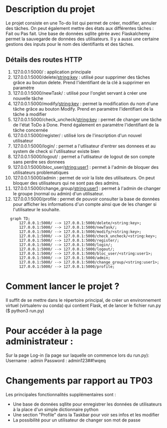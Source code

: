 # Description du projet
Le projet consiste en une To-do list qui permet de créer, modifier, annuler des tâches. On peut également mettre des états aux différentes tâches : Fait ou Pas fait. Une base de données sqllite gérée avec Flaskalchemy permet la sauvegarde de données des utilisateurs. Il y a aussi une certaine gestions des inputs pour le nom des identifiants et des tâches.

## Détails des routes HTTP
1. 127.0.0.1:5000/ : application principale
2. 127.0.0.1:5000/delete/<string:key> : utilisé pour supprimer des tâches grâce au bouton delete. Prend l'identifiant de la clé à supprimer en paramètre
3. 127.0.0.1:5000/newTask/ : utilisé pour l'onglet servant à créer une nouvelle tâche
4. 127.0.0.1:5000/modify/<string:key> : permet la modification du nom d'une tâche grâce au bouton Modify. Prend en paramètre l'identifiant de la tâche à modifier
5. 127.0.0.1:5000/check_uncheck/<string:key> : permet de changer une tâche de l'état ToDo à Done. Prend également en paramètre l'identifiant de la tâche concernée
6. 127.0.0.1:5000/register/ : utilisé lors de l'inscription d'un nouvel utilisateur
7. 127.0.0.1:5000/login/ : permet a l'utlisateur d'entrer ses donnees et au system de check si l'utilisateur existe bien
8. 127.0.0.1:5000/logout/ : permet a l'utlisateur de logout de son compte sans perdre ses donnees
9. 127.0.0.1:5000/bloc_user/<string:user1> : permet à l'admin de bloquer des utilisateurs problematiques  
10. 127.0.0.1:5000/admin : permet de voir la liste des utilisateurs. On peut bloquer des utilisateurs qui ne sont pas des admins.
11. 127.0.0.1:5000/change_group/<string:user1> : permet à l'admin de changer le groupe (normal ou admin) d'un utilisateur.
12. 127.0.0.1:5000/profile : permet de pouvoir consulter la base de données pour afficher les informations d'un compte ainsi que de les changer si l'utilisateur le souhaite.

```mermaid
  graph TD;
      127.0.0.1:5000/ --> 127.0.0.1:5000/delete/<string:key>;
      127.0.0.1:5000/ --> 127.0.0.1:5000/newTask/;
      127.0.0.1:5000/ --> 127.0.0.1:5000/modify/<string:key>;
      127.0.0.1:5000/ --> 127.0.0.1:5000/check_uncheck/<string:key>;
      127.0.0.1:5000/ --> 127.0.0.1:5000/register/;
      127.0.0.1:5000/ --> 127.0.0.1:5000/login/;
      127.0.0.1:5000/ --> 127.0.0.1:5000/logout/;
      127.0.0.1:5000/ --> 127.0.0.1:5000/bloc_user/<string:user1>;
      127.0.0.1:5000/ --> 127.0.0.1:5000/admin;
      127.0.0.1:5000/ --> 127.0.0.1:5000/change_group/<string:user1>;
      127.0.0.1:5000/ --> 127.0.0.1:5000/profile;

```

# Comment lancer le projet ? 
Il suffit de se mettre dans le répertoire principal, de créer un environnement virtuel (virtualenv ou conda) qui contient Flask, et de lancer le fichier run.py ($ python3 run.py)


# Pour accéder à la page administrateur :
Sur la page Log-in (la page sur laquelle on commence lors du run.py):
Username : admin
Password : admin123##!wqeq


# Changements par rapport au TP03
Les principales fonctionnalités supplémentaires sont : 
- Une base de données sqllite pour enregistrer les données de utilisateurs à la place d'un simple dictionnaire python
- Une section "Profile" dans la Taskbar pour voir ses infos et les modifier
- La possibilité pour un utilisateur de changer son mot de passe

